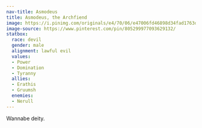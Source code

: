 ```yaml
---
nav-title: Asmodeus
title: Asmodeus, the Archfiend
image: https://i.pinimg.com/originals/e4/70/06/e47006fd46898d34fad1763d3983dfde.jpg
image-source: https://www.pinterest.com/pin/805299977093629132/
statbox:
  race: devil
  gender: male
  alignment: lawful evil
  values:
  - Power
  - Domination
  - Tyranny
  allies:
  - Erathis
  - Gruumsh
  enemies:
  - Nerull
---
```


Wannabe deity.
